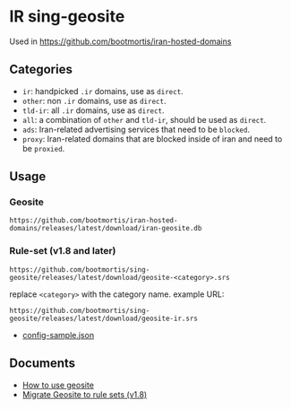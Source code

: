 # IR sing-geosite

Used in https://github.com/bootmortis/iran-hosted-domains


## Categories
- `ir`: handpicked `.ir` domains, use as `direct`.
- `other`: non `.ir` domains, use as `direct`.
- `tld-ir`: all `.ir` domains, use as `direct`.
- `all`: a combination of `other` and `tld-ir`, should be used as `direct`.
- `ads`: Iran-related advertising services that need to be `blocked`.
- `proxy`: Iran-related domains that are blocked inside of iran and need to be `proxied`.

## Usage

### Geosite
`https://github.com/bootmortis/iran-hosted-domains/releases/latest/download/iran-geosite.db`

### Rule-set (v1.8 and later)
`https://github.com/bootmortis/sing-geosite/releases/latest/download/geosite-<category>.srs`  
  
replace `<category>` with the category name. example URL:  

`https://github.com/bootmortis/sing-geosite/releases/latest/download/geosite-ir.srs`  

- [config-sample.json](https://github.com/amin2plus/sing-geosite/blob/da3348fba5deed32272da24279f9a92f68fa43d5/singbox-config-example.json)

## Documents
- [How to use geosite](https://github.com/bootmortis/iran-hosted-domains?tab=readme-ov-file#sing-box)
- [Migrate Geosite to rule sets (v1.8)](https://sing-box.sagernet.org/migration/#migrate-geosite-to-rule-sets)
